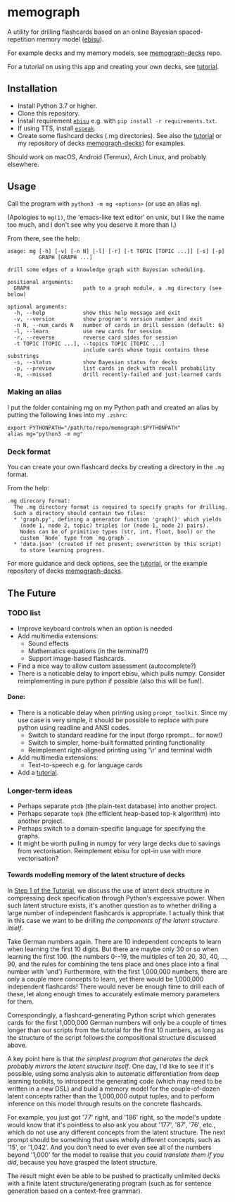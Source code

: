 # memograph

A utility for drilling flashcards based on an online Bayesian
spaced-repetition memory model ([ebisu](https://github.com/fasiha/ebisu)).

For example decks and my memory models, see
[memograph-decks](https://github.com/matomatical/memograph-decks) repo.

For a tutorial on using this app and creating your own decks,
see [tutorial](tutorial/).

## Installation

* Install Python 3.7 or higher.
* Clone this repository.
* Install requirement [`ebisu`](https://github.com/fasiha/ebisu) e.g. with
  `pip install -r requirements.txt`.
* If using TTS, install [`espeak`](https://github.com/espeak-ng/espeak-ng/).
* Create some flashcard decks (.mg directories).
  See also the [tutorial](tutorial/) or my repository of decks
  [memograph-decks](https://github.com/matomatical/memograph-decks))
  for examples.

Should work on macOS, Android (Termux), Arch Linux, and probably elsewhere.

## Usage

Call the program with `python3 -m mg <options>` (or use an alias `mg`).

(Apologies to `mg(1)`, the 'emacs-like text editor' on unix, but I like the
name too much, and I don't see why you deserve it more than I.)

From there, see the help:

```
usage: mg [-h] [-v] [-n N] [-l] [-r] [-t TOPIC [TOPIC ...]] [-s] [-p]
          GRAPH [GRAPH ...]

drill some edges of a knowledge graph with Bayesian scheduling.

positional arguments:
  GRAPH                 path to a graph module, a .mg directory (see below)

optional arguments:
  -h, --help            show this help message and exit
  -v, --version         show program's version number and exit
  -n N, --num_cards N   number of cards in drill session (default: 6)
  -l, --learn           use new cards for session
  -r, --reverse         reverse card sides for session
  -t TOPIC [TOPIC ...], --topics TOPIC [TOPIC ...]
                        include cards whose topic contains these substrings
  -s, --status          show Bayesian status for decks
  -p, --preview         list cards in deck with recall probability
  -m, --missed          drill recently-failed and just-learned cards
```

### Making an alias

I put the folder containing mg on my Python path and created an alias by
putting the following lines into my `.zshrc`:

```
export PYTHONPATH="/path/to/repo/memograph:$PYTHONPATH"
alias mg="python3 -m mg"
```

### Deck format

You can create your own flashcard decks by creating a directory in the
`.mg` format.

From the help:

```
.mg direcory format:
  The .mg directory format is required to specify graphs for drilling.
  Such a directory should contain two files:
  * 'graph.py', defining a generator function 'graph()' which yields
    (node 1, node 2, topic) triples (or (node 1, node 2) pairs).
    Nodes can be of primitive types (str, int, float, bool) or the
    custom `Node` type from `mg.graph`.
  * 'data.json' (created if not present; overwritten by this script)
    to store learning progress.
```

For more guidance and deck options, see the [tutorial](tutorial/),
or the example repository of decks
[memograph-decks](https://github.com/matomatical/memograph-decks).



## The Future

### TODO list

* Improve keyboard controls when an option is needed
* Add multimedia extensions:
  * Sound effects
  * Mathematics equations (in the terminal?!)
  * Support image-based flashcards.
* Find a nice way to allow custom assessment (autocomplete?)
* There is a noticable delay to import ebisu, which pulls numpy.
  Consider reimplementing in pure python if possible (also this
  will be fun!).

#### Done:

* There is a noticable delay when printing using `prompt_toolkit`. Since my
  use case is very simple, it should be possible to replace with pure python
  using readline and ANSI codes.
  * Switch to standard readline for the input (forgo rprompt... for now!)
  * Switch to simpler, home-built formatted printing functionality
  * Reimplement right-aligned printing using '\r' and terminal width
* Add multimedia extensions:
  * Text-to-speech e.g. for language cards
* Add a [tutorial](tutorial/).


### Longer-term ideas

* Perhaps separate `ptdb` (the plain-text database) into another project.
* Perhaps separate `topk` (the efficient heap-based top-k algorithm) into
  another project.
* Perhaps switch to a domain-specific language for specifying the graphs.
* It might be worth pulling in numpy for very large decks due to savings from
  vectorisation. Reimplement ebisu for opt-in use with more vectorisation?

#### Towards modelling memory of the latent structure of decks

In [Step 1 of the Tutorial](tutorial/), we discuss the use of latent
deck structure in compressing deck specification through Python's
expressive power.
When such latent structure exists, it's another question as to whether
drilling a large number of independent flashcards is appropriate.
I actually think that in this case we want to be drilling *the components
of the latent structure itself*.

Take German numbers again. There are 10 independent concepts to learn
when learning the first 10 digits. But there are maybe only 30 or so
when learning the first 100.
(the numbers 0--19, the multiples of ten 20, 30, 40, ..., 90, and the
rules for combining the tens place and ones place into a final number
with 'und')
Furthermore, with the first 1,000,000 numbers, there are only a couple
more concepts to learn, yet there would be 1,000,000 independent
flashcards! There would never be enough time to drill each of these,
let along enough times to accurately estimate memory parameters for them.

Correspondingly, a flashcard-generating Python script which generates
cards for the first 1,000,000 German numbers will only be a couple of
times longer than our scripts from the tutorial for the first 10 numbers,
as long as the structure of the script follows the compositional
structure discussed above.

A key point here is that *the simplest program that generates the
deck probably mirrors the latent structure itself*.
One day, I'd like to see if it's possible, using some analysis akin to
automatic differentiation from deep learning toolkits, to introspect the
generating code (which may need to be written in a new DSL) and build
a memory model for the couple-of-dozen latent concepts rather than the
1,000,000 output tuples, and to perform inference on this model through
results on the concrete flashcards.

For example, you just got '77' right, and '186' right, so the model's
update would know that it's pointless to also ask you about '177',
'87', '76', etc., which do not use any different concepts from the
latent structure. The next prompt should be something that uses wholly
different concepts, such as '15', or '1,042'. And you don't need to ever
even see all of the numbers beyond '1,000' for the model to realise that
*you could translate them if you did*, because you have grasped the
latent structure.

The result might even be able to be pushed to practically unlimited
decks with a finite latent structure/generating program
(such as for sentence generation based on a context-free grammar).
